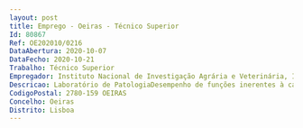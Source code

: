 ```yaml
--- 
layout: post
title: Emprego - Oeiras - Técnico Superior
Id: 80867
Ref: OE202010/0216
DataAbertura: 2020-10-07
DataFecho: 2020-10-21
Trabalho: Técnico Superior
Empregador: Instituto Nacional de Investigação Agrária e Veterinária, I.P.
Descricao: Laboratório de PatologiaDesempenho de funções inerentes à categoria de Técnico Superior para execução de técnicas laboratoriais no âmbito da Patologia Veterinária.As funções incluem colheitas de amostras, execução de técnicas histopatológicas, técnicas imunoenzimáticas e de Biologia Molecular.
CodigoPostal: 2780-159 OEIRAS
Concelho: Oeiras
Distrito: Lisboa
--- 
```

